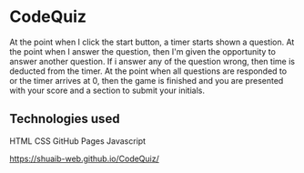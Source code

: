 # CodeQuiz

At the point when I click the start button, a timer starts shown a question. At the point when I answer the question, then  I'm given the opportunity to answer another question. If i answer any of the question wrong, then time is deducted from the timer.
At the point when all questions are responded to or the timer arrives at 0, then the game is finished and you are presented with your score and a section to submit your initials.

## Technologies used 

HTML
CSS
GitHub Pages
Javascript

 https://shuaib-web.github.io/CodeQuiz/
